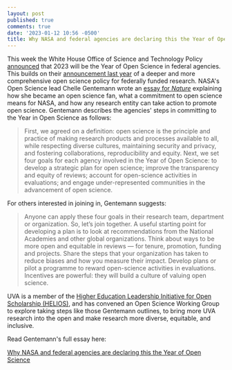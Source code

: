 ```yaml
---
layout: post
published: true
comments: true
date: '2023-01-12 10:56 -0500'
title: Why NASA and federal agencies are declaring this the Year of Open Science
---
```


This week the White House Office of Science and Technology Policy [announced](https://www.whitehouse.gov/ostp/news-updates/2023/01/11/fact-sheet-biden-harris-administration-announces-new-actions-to-advance-open-and-equitable-research/) that 2023 will be the Year of Open Science in federal agencies. This builds on their [announcement last year](https://www.whitehouse.gov/ostp/news-updates/2022/08/25/ostp-issues-guidance-to-make-federally-funded-research-freely-available-without-delay/) of a deeper and more comprehensive open science policy for federally funded research. NASA's Open Science lead Chelle Gentemann wrote an [essay for *Nature*](https://www.nature.com/articles/d41586-023-00019-y) explaining how she became an open science fan, what a commitment to open science means for NASA, and how any research entity can take action to promote open science. Gentemann describes the agencies' steps in committing to the Year in Open Science as follows:

> First, we agreed on a definition: open science is the principle and practice of making research products and processes available to all, while respecting diverse cultures, maintaining security and privacy, and fostering collaborations, reproducibility and equity. Next, we set four goals for each agency involved in the Year of Open Science: to develop a strategic plan for open science; improve the transparency and equity of reviews; account for open-science activities in evaluations; and engage under-represented communities in the advancement of open science.

For others interested in joining in, Gentemann suggests:

> Anyone can apply these four goals in their research team, department or organization. So, let’s join together. A useful starting point for developing a plan is to look at recommendations from the National Academies and other global organizations. Think about ways to be more open and equitable in reviews — for tenure, promotion, funding and projects. Share the steps that your organization has taken to reduce biases and how you measure their impact. Develop plans or pilot a programme to reward open-science activities in evaluations. Incentives are powerful: they will build a culture of valuing open science.

UVA is a member of the [Higher Education Leadership Initiative for Open Scholarship (HELIOS)](https://www.heliosopen.org), and has convened an Open Science Working Group to explore taking steps like those Gentemann outlines, to bring more UVA research into the open and make research more diverse, equitable, and inclusive.

Read Gentemann's full essay here: 

[Why NASA and federal agencies are declaring this the Year of Open Science](https://www.nature.com/articles/d41586-023-00019-y)
